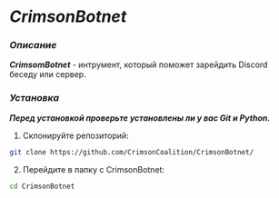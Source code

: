 # ***CrimsonBotnet***

### ***Описание***
***CrimsomBotnet*** - интрумент, который поможет зарейдить Discord беседу или сервер.

### ***Установка***
***Перед установкой проверьте установлены ли у вас Git и Python.***

1. Склонируйте репозиторий:

```bash
git clone https://github.com/CrimsonCoalition/CrimsonBotnet/
```

2. Перейдите в папку с CrimsonBotnet:

```bash
cd CrimsonBotnet
```

